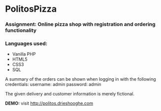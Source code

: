 # PolitosPizza
### Assignment: Online pizza shop with registration and ordering functionality

### Languages used:
  - Vanilla PHP
  - HTML5
  - CSS3
  - SQL  

A summary of the orders can be shown when logging in with the following credentials:
username: admin
password: admin

The given delivery and customer information is merely fictional.

**DEMO:** visit <http://politos.drieshooghe.com>
